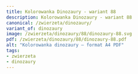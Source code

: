 ```yaml
---
title: Kolorowanka Dinozaury - wariant 88
description: Kolorowanka Dinozaury - wariant 88
canonical: /zwierzeta/dinozaury/
variant_of: dinozaury
image: /zwierzeta/dinozaury/88/dinozaury-88.svg
pdf: /zwierzeta/dinozaury/88/dinozaury-88.pdf
alt: "Kolorowanka dinozaury – format A4 PDF"
tags:
- zwierzeta
- dinozaury
---
```

